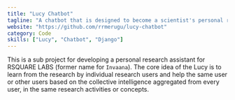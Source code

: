 ```yaml
---
title: "Lucy Chatbot"
tagline: "A chatbot that is designed to become a scientist's personal research assistant"
website: "https://github.com/rrmerugu/lucy-chatbot"
category: Code
skills: ["Lucy", "Chatbot", "Django"]
---
```


This is a sub project for developing a personal research assistant for RSQUARE LABS (former name for `Invaana`). The core idea of the Lucy is to learn from the research by individual research users and help the same user or other users based on the collective intelligence aggregated from every user, in the same research activities or concepts.
